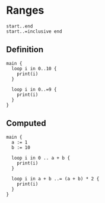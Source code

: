 # Ranges
```
start..end
start..=inclusive end
```

## Definition
```the
main {
  loop i in 0..10 {
    print(i)
  }

  loop i in 0..=9 {
    print(i)
  }
}
```

## Computed
```the
main {
  a := 1
  b := 10

  loop i in 0 .. a + b {
    print(i)
  }

  loop i in a + b ..= (a + b) * 2 {
    print(i)
  }
}
```
